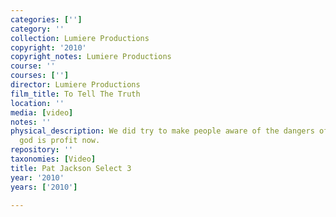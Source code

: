 ```yaml
---
categories: ['']
category: ''
collection: Lumiere Productions
copyright: '2010'
copyright_notes: Lumiere Productions
course: ''
courses: ['']
director: Lumiere Productions
film_title: To Tell The Truth
location: ''
media: [video]
notes: ''
physical_description: We did try to make people aware of the dangers of a system but
  god is profit now.
repository: ''
taxonomies: [Video]
title: Pat Jackson Select 3
year: '2010'
years: ['2010']

---
```

